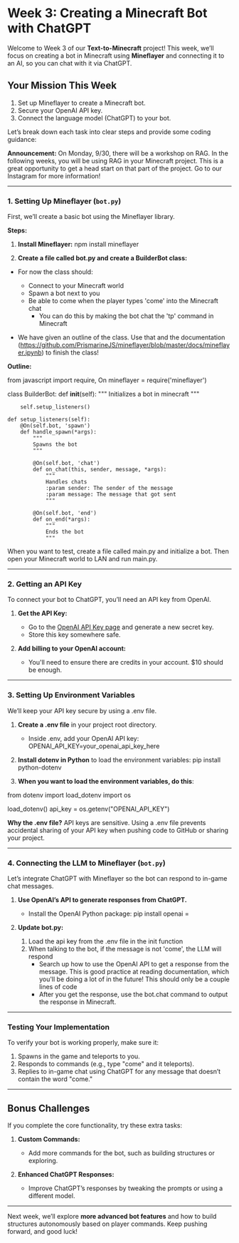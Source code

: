 # Week 3: Creating a Minecraft Bot with ChatGPT

Welcome to Week 3 of our **Text-to-Minecraft** project! This week, we’ll focus on creating a bot in Minecraft using **Mineflayer** and connecting it to an AI, so you can chat with it via ChatGPT.

## Your Mission This Week

1. Set up Mineflayer to create a Minecraft bot.
2. Secure your OpenAI API key.
3. Connect the language model (ChatGPT) to your bot.

Let’s break down each task into clear steps and provide some coding guidance:

**Announcement:** On Monday, 9/30, there will be a workshop on RAG. In the following weeks, you will be using RAG in your Minecraft project. This is a great opportunity to get a head start on that part of the project. Go to our Instagram for more information!

---

### 1. Setting Up Mineflayer (`bot.py`)

First, we’ll create a basic bot using the Mineflayer library.

**Steps:**

1. **Install Mineflayer:**
   npm install mineflayer

2. **Create a file called bot.py and create a BuilderBot class:**
- For now the class should:
	- Connect to your Minecraft world
	- Spawn a bot next to you
	- Be able to come when the player types 'come' into the Minecraft chat
		- You can do this by making the bot chat the 'tp' command in Minecraft

- We have given an outline of the class. Use that and the documentation (https://github.com/PrismarineJS/mineflayer/blob/master/docs/mineflayer.ipynb) to finish the class!

**Outline:**

from javascript import require, On
mineflayer = require('mineflayer')

class BuilderBot:
    def __init__(self):
        """
        Initializes a bot in minecraft
        """

        self.setup_listeners()

    def setup_listeners(self):
        @On(self.bot, 'spawn')
        def handle_spawn(*args):
            """
            Spawns the bot
            """

            @On(self.bot, 'chat')
            def on_chat(this, sender, message, *args):
                """
                Handles chats
                :param sender: The sender of the message
                :param message: The message that got sent
                """

            @On(self.bot, 'end')
            def on_end(*args):
	            """
	            Ends the bot
	            """

When you want to test, create a file called main.py and initialize a bot. Then open your Minecraft world to LAN and run main.py.

---

### 2. Getting an API Key

To connect your bot to ChatGPT, you’ll need an API key from OpenAI.

1. **Get the API Key:**
   - Go to the [OpenAI API Key page](https://platform.openai.com/api-keys) and generate a new secret key.
   - Store this key somewhere safe.

2. **Add billing to your OpenAI account:**
   - You'll need to ensure there are credits in your account. $10 should be enough.

---

### 3. Setting Up Environment Variables

We’ll keep your API key secure by using a .env file.

1. **Create a .env file** in your project root directory.
   - Inside .env, add your OpenAI API key:
   OPENAI_API_KEY=your_openai_api_key_here

2. **Install dotenv in Python** to load the environment variables:
   pip install python-dotenv

3. **When you want to load the environment variables, do this**:

from dotenv import load_dotenv
import os

load_dotenv()
api_key = os.getenv("OPENAI_API_KEY")

**Why the .env file?**
API keys are sensitive. Using a .env file prevents accidental sharing of your API key when pushing code to GitHub or sharing your project.

---

### 4. Connecting the LLM to Mineflayer (`bot.py`)

Let’s integrate ChatGPT with Mineflayer so the bot can respond to in-game chat messages.

1. **Use OpenAI’s API to generate responses from ChatGPT.**
   - Install the OpenAI Python package:
     pip install openai
=
2. **Update bot.py:**

   1. Load the api key from the .env file in the init function
   2. When talking to the bot, if the message is not 'come', the LLM will respond
	   - Search up how to use the OpenAI API to get a response from the message. This is good practice at reading documentation, which you'll be doing a lot of in the future! This should only be a couple lines of code
	   - After you get the response, use the bot.chat command to output the response in Minecraft.
---

### Testing Your Implementation

To verify your bot is working properly, make sure it:

1. Spawns in the game and teleports to you.
2. Responds to commands (e.g., type "come" and it teleports).
3. Replies to in-game chat using ChatGPT for any message that doesn’t contain the word "come."

---

## Bonus Challenges

If you complete the core functionality, try these extra tasks:

1. **Custom Commands:**
   - Add more commands for the bot, such as building structures or exploring.

2. **Enhanced ChatGPT Responses:**
   - Improve ChatGPT’s responses by tweaking the prompts or using a different model.

---

Next week, we’ll explore **more advanced bot features** and how to build structures autonomously based on player commands. Keep pushing forward, and good luck!

